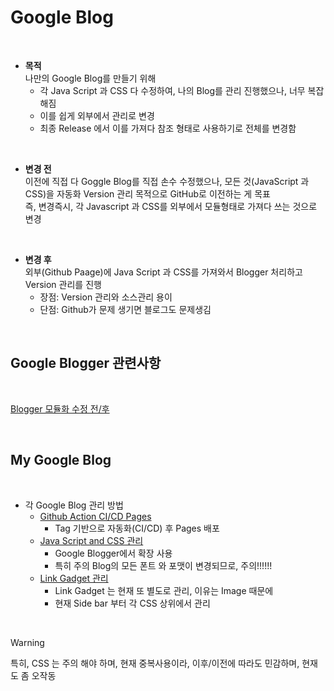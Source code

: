 # Google Blog 

</br>

* **목적**       
나만의 Google Blog를 만들기 위해                  
    * 각 Java Script 과 CSS 다 수정하여, 나의 Blog를 관리 진행했으나, 너무 복잡해짐      
    * 이를 쉽게 외부에서 관리로 변경  
    * 최종 Release 에서 이를 가져다 참조 형태로 사용하기로 전체를 변경함    

</br>

* **변경 전**          
이전에 직접 다 Goggle Blog를 직접 손수 수정했으나, 모든 것(JavaScript 과 CSS)을 
자동화 Version 관리 목적으로 GitHub로 이전하는 게 목표  
즉, 변경즉시, 각 Javascript 과 CSS를 외부에서 모듈형태로 가져다 쓰는 것으로 변경             

</br>


* **변경 후**               
외부(Github Paage)에 Java Script 과 CSS를 가져와서 Blogger 처리하고 Version 관리를 진행           
    * 장점:  Version 관리와 소스관리 용이       
    * 단점:  Github가 문제 생기면 블로그도 문제생김 

</br>

## Google Blogger 관련사항 

</br>

[Blogger 모듈화 수정 전/후 ](blogger_info.md) 


</br>

## My Google Blog

</br>

* 각 Google Blog 관리 방법            
    * [Github Action CI/CD Pages](github_action.md)
        * Tag 기반으로 자동화(CI/CD) 후 Pages 배포           
    * [Java Script and CSS 관리](java_css_manaul.md)      
        * Google Blogger에서 확장 사용    
        * 특히 주의 Blog의 모든 폰트 와 포맷이 변경되므로, 주의!!!!!!        
    * [Link Gadget 관리](link_manual.md)       
        * Link Gadget 는 현재 또 별도로 관리, 이유는 Image 때문에   
        * 현재 Side bar 부터 각 CSS 상위에서 관리 


</br>

> [!WARNING]  
> 특히, CSS 는 주의 해야 하며, 현재 중복사용이라, 이후/이전에 따라도 민감하며, 현재도 좀 오작동   
>

</br>


